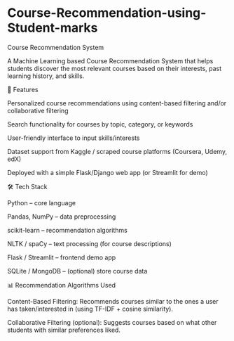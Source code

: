 # Course-Recommendation-using-Student-marks
Course Recommendation System

A Machine Learning based Course Recommendation System that helps students discover the most relevant courses based on their interests, past learning history, and skills.

🚀 Features

Personalized course recommendations using content-based filtering and/or collaborative filtering

Search functionality for courses by topic, category, or keywords

User-friendly interface to input skills/interests

Dataset support from Kaggle / scraped course platforms (Coursera, Udemy, edX)

Deployed with a simple Flask/Django web app (or Streamlit for demo)

🛠️ Tech Stack

Python – core language

Pandas, NumPy – data preprocessing

scikit-learn – recommendation algorithms

NLTK / spaCy – text processing (for course descriptions)

Flask / Streamlit – frontend demo app

SQLite / MongoDB – (optional) store course data

📊 Recommendation Algorithms Used

Content-Based Filtering: Recommends courses similar to the ones a user has taken/interested in (using TF-IDF + cosine similarity).

Collaborative Filtering (optional): Suggests courses based on what other students with similar preferences liked.
